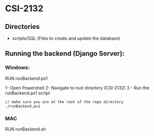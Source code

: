 # CSI-2132

## Directories
- scripts/SQL (Files to create and update the database)

## Running the backend (Django Server):

### Windows:
 
RUN runBackend.ps1 

1- Open Powershell
2- Navigate to root directory (CSI-2132)
3 - Run the runBackend.ps1 script

```
// make sure you are at the root of the repo directory
./runBackend.ps1
```

### MAC
RUN runBackend.sh